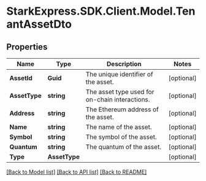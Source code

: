 # StarkExpress.SDK.Client.Model.TenantAssetDto

## Properties

Name | Type | Description | Notes
------------ | ------------- | ------------- | -------------
**AssetId** | **Guid** | The unique identifier of the asset. | [optional] 
**AssetType** | **string** | The asset type used for on-chain interactions. | [optional] 
**Address** | **string** | The Ethereum address of the asset. | [optional] 
**Name** | **string** | The name of the asset. | [optional] 
**Symbol** | **string** | The symbol of the asset. | [optional] 
**Quantum** | **string** | The quantum of the asset. | [optional] 
**Type** | **AssetType** |  | [optional] 

[[Back to Model list]](../README.md#documentation-for-models) [[Back to API list]](../README.md#documentation-for-api-endpoints) [[Back to README]](../README.md)

